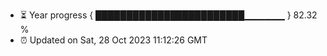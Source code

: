 - ⏳ Year progress { ████████████████████████▁▁▁▁▁▁ } 82.32 %
- ⏰ Updated on Sat, 28 Oct 2023 11:12:26 GMT

